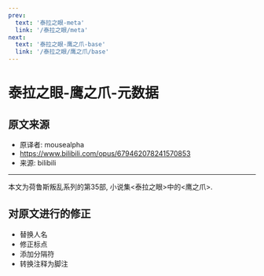 ```yaml
---
prev:
  text: '泰拉之眼-meta'
  link: '/泰拉之眼/meta'
next:
  text: '泰拉之眼-鹰之爪-base'
  link: '/泰拉之眼/鹰之爪/base'
---
```


# 泰拉之眼-鹰之爪-元数据

## 原文来源

+ 原译者: mousealpha
+ <https://www.bilibili.com/opus/679462078241570853>
+ 来源: bilibili

--------

本文为荷鲁斯叛乱系列的第35部, 小说集<泰拉之眼>中的<鹰之爪>.

## 对原文进行的修正

+ 替换人名
+ 修正标点
+ 添加分隔符
+ 转换注释为脚注
